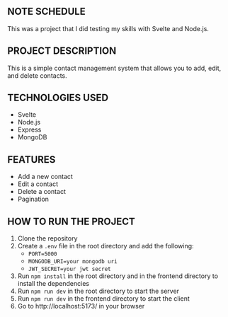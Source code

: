 ## NOTE SCHEDULE

This was a project that I did testing my skills with Svelte and Node.js.

## PROJECT DESCRIPTION

This is a simple contact management system that allows you to add, edit, and delete contacts.

## TECHNOLOGIES USED

- Svelte
- Node.js
- Express
- MongoDB

## FEATURES

- Add a new contact
- Edit a contact
- Delete a contact
- Pagination

## HOW TO RUN THE PROJECT

1. Clone the repository
2. Create a `.env` file in the root directory and add the following:
    - `PORT=5000`
    - `MONGODB_URI=your mongodb uri`
    - `JWT_SECRET=your jwt secret`
3. Run `npm install` in the root directory and in the frontend directory to install the dependencies
4. Run `npm run dev` in the root directory to start the server
5. Run `npm run dev` in the frontend directory to start the client
5. Go to http://localhost:5173/ in your browser

